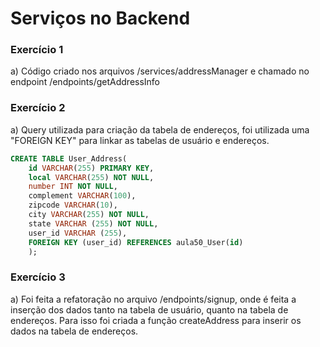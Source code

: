 # Serviços no Backend

### Exercício 1

a) Código criado nos arquivos /services/addressManager e chamado no endpoint /endpoints/getAddressInfo

### Exercício 2

a) Query utilizada para criação da tabela de endereços, foi utilizada uma "FOREIGN KEY" para linkar as tabelas de usuário e endereços.
```sql
CREATE TABLE User_Address(
	id VARCHAR(255) PRIMARY KEY,
    local VARCHAR(255) NOT NULL,
    number INT NOT NULL,
    complement VARCHAR(100),
    zipcode VARCHAR(10),
    city VARCHAR(255) NOT NULL,
    state VARCHAR (255) NOT NULL,
    user_id VARCHAR (255),
    FOREIGN KEY (user_id) REFERENCES aula50_User(id)
    );
```


### Exercício 3

a) Foi feita a refatoração no arquivo /endpoints/signup, onde é feita a inserção dos dados tanto na tabela de usuário, quanto na tabela de endereços. Para isso foi criada a função createAddress para inserir os dados na tabela de endereços.